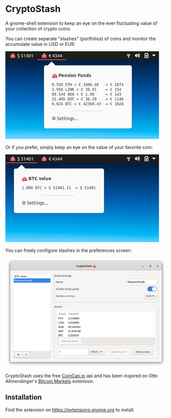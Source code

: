 # CryptoStash

A gnome-shell extension to keep an eye on the ever fluctuating value of your collection of crypto coins.

You can create separate "stashes" (portfolios) of coins and monitor the accumulate value in USD or EUR:

<img src="https://raw.githubusercontent.com/filidorwiese/gnome-shell-crypto-stash/main/screens/extension1.png">

Or if you prefer, simply keep an eye on the value of your favorite coin:

<img src="https://raw.githubusercontent.com/filidorwiese/gnome-shell-crypto-stash/main/screens/extension2.png">

You can freely configure stashes in the preferences screen:

<img src="https://raw.githubusercontent.com/filidorwiese/gnome-shell-crypto-stash/main/screens/preferences.png">

CryptoStash uses the free [CoinCap.io](https://coincap.io/) api and has been inspired on Otto
Allmendinger's [Bitcoin Markets](https://github.com/OttoAllmendinger/gnome-shell-bitcoin-markets/) extension.

## Installation

Find the extension on https://extensions.gnome.org to install.
